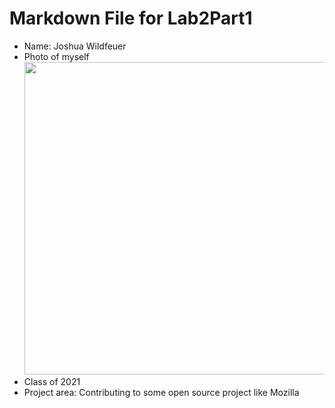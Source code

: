# Markdown File for Lab2Part1
* Name: Joshua Wildfeuer
* Photo of myself <img src="https://cdn.discordapp.com/attachments/366025595257225229/804784970781687808/unknown.png" width="500">
* Class of 2021
* Project area: Contributing to some open source project like Mozilla
